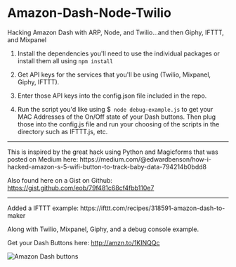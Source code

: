 # Amazon-Dash-Node-Twilio
Hacking Amazon Dash with ARP, Node, and Twilio…and then Giphy, IFTTT, and Mixpanel

1) Install the dependencies you'll need to use the individual packages or install them all using 
```npm install```

2) Get API keys for the services that you'll be using (Twilio, Mixpanel, Giphy, IFTTT).

3) Enter those API keys into the config.json file included in the repo.

4) Run the script you'd like using $``` node debug-example.js``` to get your MAC Addresses of the On/Off state of your Dash buttons. Then plug those into the config.js file and run your choosing of the scripts in the directory such as IFTTT.js, etc.


<hr/>
This is inspired by the great hack using Python and Magicforms that was posted on Medium here:
https://medium.com/@edwardbenson/how-i-hacked-amazon-s-5-wifi-button-to-track-baby-data-794214b0bdd8

Also found here on a Gist on Github: https://gist.github.com/eob/79f481c68cf4fbb110e7


<hr/>
Added a IFTTT example:
https://ifttt.com/recipes/318591-amazon-dash-to-maker

Along with Twilio, Mixpanel, Giphy, and a debug console example.

Get your Dash Buttons here:
<http://amzn.to/1KINQQc>

![Amazon Dash buttons](http://ecx.images-amazon.com/images/I/61up4U2txRL._SX522_.jpg)
